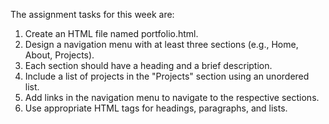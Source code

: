 The assignment tasks for this week are:
1. Create an HTML file named portfolio.html.
2. Design a navigation menu with at least three sections (e.g., Home, About, Projects).
3. Each section should have a heading and a brief description.
4. Include a list of projects in the "Projects" section using an unordered list.
5. Add links in the navigation menu to navigate to the respective sections.
6. Use appropriate HTML tags for headings, paragraphs, and lists.